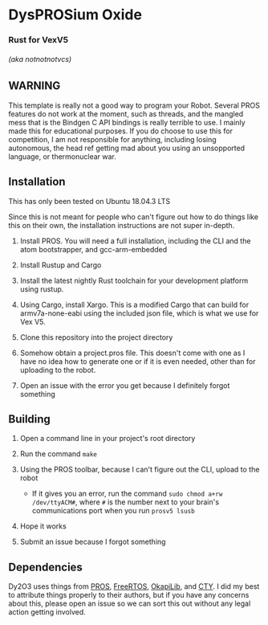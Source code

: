 # DysPROSium Oxide
### Rust for VexV5
###### (aka notnotnotvcs)

## WARNING
This template is really not a good way to program your Robot. Several PROS features do not work at the moment, such as threads, and the mangled mess that is the Bindgen C API bindings is really terrible to use. I mainly made this for educational purposes. If you do choose to use this for competition, I am not responsible for anything, including losing autonomous, the head ref getting mad about you using an unsopported language, or thermonuclear war.

## Installation
This has only been tested on Ubuntu 18.04.3 LTS

Since this is not meant for people who can't figure out how to do things like this on their own, the installation instructions are not super in-depth.

1. Install PROS. You will need a full installation, including the CLI and the atom bootstrapper, and gcc-arm-embedded

2. Install Rustup and Cargo

3. Install the latest nightly Rust toolchain for your development platform using rustup.

4. Using Cargo, install Xargo. This is a modified Cargo that can build for armv7a-none-eabi using the included json file, which is what we use for Vex V5.

5. Clone this repository into the project directory

6. Somehow obtain a project.pros file. This doesn't come with one as I have no idea how to generate one or if it is even needed, other than for uploading to the robot.

7. Open an issue with the error you get because I definitely forgot something

## Building
1. Open a command line in your project's root directory

2. Run the command `make`

3. Using the PROS toolbar, because I can't figure out the CLI, upload to the robot

	* If it gives you an error, run the command `sudo chmod a+rw /dev/ttyACM#`, where `#` is the number next to your brain's communications port when you run `prosv5 lsusb`
4. Hope it works

5. Submit an issue because I forgot something

## Dependencies
Dy2O3 uses things from [PROS](https://github.com/purduesigbots/pros), [FreeRTOS](https://freertos.org), [OkapiLib](https://github.com/okapilib/okapilib), and [CTY](https://crates.io/crates/cty). I did  my best to attribute things properly to their authors, but if you have any concerns about this, please open an issue so we can sort this out without any legal action getting involved.
